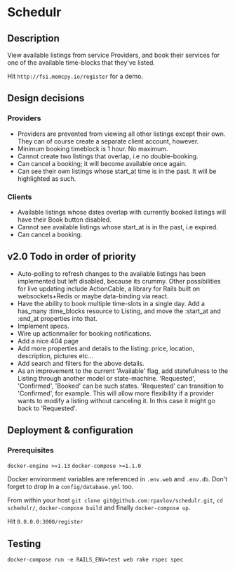 # Schedulr

## Description

View available listings from service Providers, and book their services for one of the available time-blocks that they've listed. 

Hit `http://fsi.memcpy.io/register` for a demo.

## Design decisions

### Providers
* Providers are prevented from viewing all other listings except their own. They can of course create a separate client account, however.
* Minimum booking timeblock is 1 hour. No maximum.
* Cannot create two listings that overlap, i.e no double-booking.
* Can cancel a booking; it will become available once again.
* Can see their own listings whose start_at time is in the past. It will be highlighted as such.

### Clients
* Available listings whose dates overlap with currently booked listings will have their Book button disabled.
* Cannot see available listings whose start_at is in the past, i.e expired.
* Can cancel a booking.

## v2.0 Todo in order of priority

* Auto-polling to refresh changes to the available listings has been implemented but left disabled, because its crummy. Other possibilities for live updating include ActionCable, a library for Rails built on websockets+Redis or maybe data-binding via react.
* Have the ability to book multiple time-slots in a single day. Add a has_many :time_blocks resource to Listing, and move the :start_at and :end_at properties into that. 
* Implement specs.
* Wire up actionmailer for booking notifications.
* Add a nice 404 page
* Add more properties and details to the listing: price, location, description, pictures etc...
* Add search and filters for the above details.
* As an improvement to the current 'Available' flag, add statefulness to the Listing through another model or state-machine. 'Requested', 'Confirmed', 'Booked' can be such states. 'Requested' can transition to 'Confirmed', for example. This will allow more flexibility if a provider wants to modify a listing without canceling it. In this case it might go back to 'Requested'.

## Deployment & configuration

### Prerequisites

`docker-engine >=1.13`
`docker-compose >=1.1.0`

Docker environment variables are referenced in `.env.web` and `.env.db`. Don't forget to drop in a `config/database.yml` too.

From within your host `git clone git@github.com:rpavlov/schedulr.git`, 
`cd schedulr/`, `docker-compose build` and finally `docker-compose up`.

Hit `0.0.0.0:3000/register`

## Testing

`docker-compose run -e RAILS_ENV=test web rake rspec spec`
